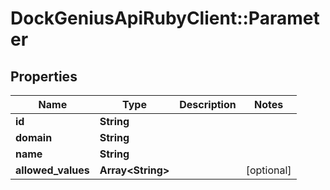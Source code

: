 # DockGeniusApiRubyClient::Parameter

## Properties
Name | Type | Description | Notes
------------ | ------------- | ------------- | -------------
**id** | **String** |  | 
**domain** | **String** |  | 
**name** | **String** |  | 
**allowed_values** | **Array&lt;String&gt;** |  | [optional] 



